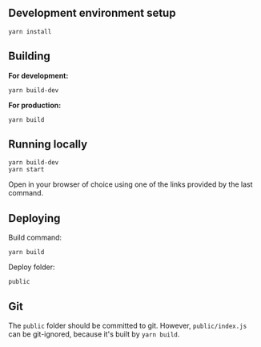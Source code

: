 ## Development environment setup

```
yarn install
```

## Building

**For development:**

```
yarn build-dev
```

**For production:**

```
yarn build
```

## Running locally

```
yarn build-dev
yarn start
```

Open in your browser of choice using one of the links provided by the last command.

## Deploying

Build command:

```
yarn build
```

Deploy folder:

```
public
```

## Git

The `public` folder should be committed to git. However, `public/index.js` can be git-ignored, because it's built by `yarn build`.